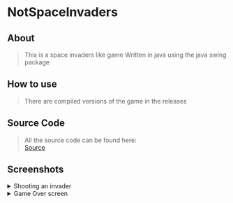 # NotSpaceInvaders

## About
> This is a space invaders like game
> Written in java using the java swing package

## How to use
>There are compiled versions of the game in the releases

## Source Code
>All the source code can be found here:<br>
>[Source](SpaceInvaders/lib/src/main/java/)

## Screenshots
<details><summary>Shooting an invader</summary>
  
  ![Shooting alieans](Screenshots/shoot.png)
</details>
<details><summary>Game Over screen</summary>
  
  ![Gamne Over](Screenshots/gameover.png)
</details>
